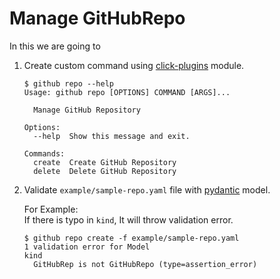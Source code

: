 # Manage GitHubRepo 

In this we are going to   

1. Create custom command using [click-plugins](https://github.com/click-contrib/click-plugins) module.
    ```shell
   $ github repo --help
    Usage: github repo [OPTIONS] COMMAND [ARGS]...
    
      Manage GitHub Repository
    
    Options:
      --help  Show this message and exit.
    
    Commands:
      create  Create GitHub Repository
      delete  Delete GitHub Repository
    ```

2. Validate `example/sample-repo.yaml` file with [pydantic](https://pydantic-docs.helpmanual.io) model.    

    For Example:  
    If there is typo in `kind`, It will throw validation error.  
    ```shell
    $ github repo create -f example/sample-repo.yaml
    1 validation error for Model
    kind
      GitHubRep is not GitHubRepo (type=assertion_error)
    ```
